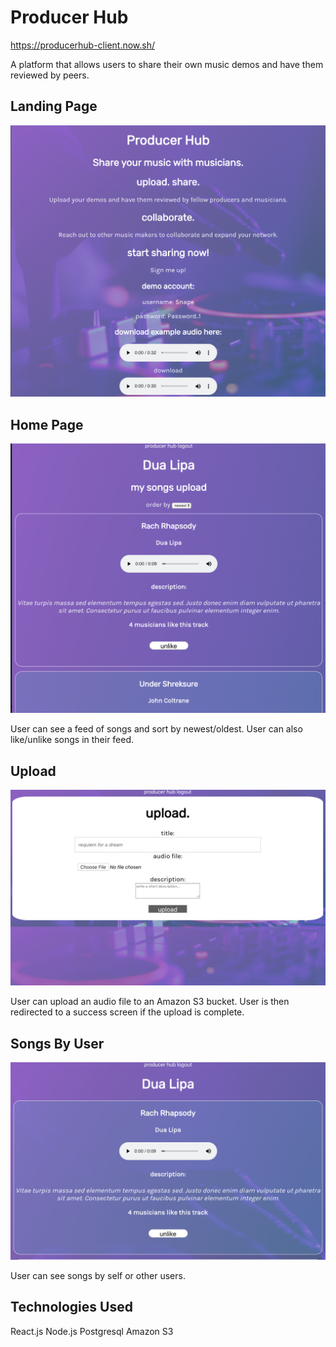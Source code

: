# Producer Hub
https://producerhub-client.now.sh/

A platform that allows users to share their own music demos and have them reviewed by peers.

## Landing Page
![landing](screenshots/landing.png)

## Home Page
![home](screenshots/homescreen.png)

User can see a feed of songs and sort by newest/oldest. User can also like/unlike songs in their feed. 

## Upload
![upload](screenshots/upload.png)

User can upload an audio file to an Amazon S3 bucket. User is then redirected to a success screen if the upload is complete.

## Songs By User
![songsbyuser](screenshots/songsbyuser.png)

User can see songs by self or other users. 

## Technologies Used
React.js
Node.js
Postgresql
Amazon S3